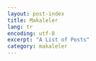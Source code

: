 ```yaml
---
layout: post-index
title: Makaleler
lang: tr
encoding: utf-8
excerpt: "A List of Posts"
category: makaleler
---
```

